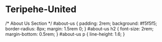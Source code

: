 # Teripehe-United
/* About Us Section */
#about-us {
  padding: 2rem;
  background: #f5f5f5;
  border-radius: 8px;
  margin: 1.5rem 0;
}
#about-us h2 {
  font-size: 2rem;
  margin-bottom: 0.5rem;
}
#about-us p {
  line-height: 1.6;
}
